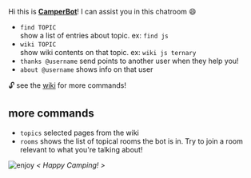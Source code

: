 Hi this is **[CamperBot](https://github.com/FreeCodeCamp/freecodecamp/wiki/camperbot)**! I can assist you in this chatroom :smile: 

- `find TOPIC`  
show a list of entries about topic. ex: `find js` 
- `wiki TOPIC`  
show wiki contents on that topic.  ex: `wiki js ternary`
- `thanks @username` send points to another user when they help you!
- `about @username` shows info on that user

:unlock: see the [wiki](https://github.com/FreeCodeCamp/freecodecamp/wiki/camperbot) for more commands!

## more commands
- `topics` selected pages from the wiki
- `rooms` shows the list of topical rooms the bot is in. Try to join a room relevant to what you're talking about!

![enjoy](https://avatars1.githubusercontent.com/camperbot?&s=100) *< Happy Camping! >*
